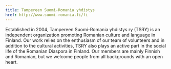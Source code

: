 ```yaml
---
title: Tampereen Suomi-Romania yhdistys
href: http://www.suomi-romania.fi/fi
---
```


Established in 2004, Tampereen Suomi-Romania yhdistys ry (TSRY) is an independent organization promoting Romanian culture and language in Finland. Our work relies on the enthusiasm of our team of volunteers and in addition to the cultural activities, TSRY also plays an active part in the social life of the Romanian Diaspora in Finland. Our members are mainly Finnish and Romanian, but we welcome people from all backgrounds with an open heart.
